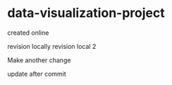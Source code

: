 # data-visualization-project
created online

revision locally
revision local 2

Make another change

update after commit
